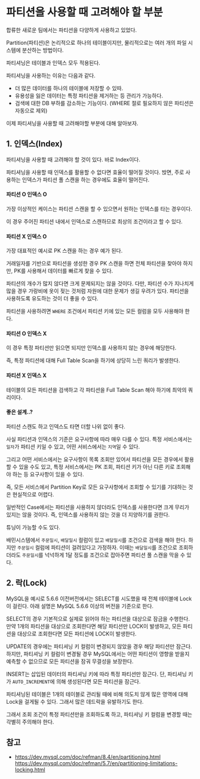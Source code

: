 # 파티션을 사용할 때 고려해야 할 부분

합류한 새로운 팀에서는 파티션을 다양하게 사용하고 있었다.

Partition(파티션)은 논리적으로 하나의 테이블이지만, 물리적으로는 여러 개의 파일 시스템에 분산하는 방법이다.

파티셔닝은 테이블과 인덱스 모두 적용된다.

파티셔닝을 사용하는 이유는 다음과 같다.
- 더 많은 데이터를 하나의 테이블에 저장할 수 있따.
- 유용성을 잃은 데이터는 특정 파티션을 제거하는 등 관리가 가능하다.
- 검색에 대한 DB 부하를 감소하는 기능이다. (WHERE 절로 필요하지 않은 파티션은 자동으로 제외)

이제 파티셔닝을 사용할 때 고려해야할 부분에 대해 알아보자.

## 1. 인덱스(Index)

파티셔닝을 사용할 때 고려해야 할 것이 있다. 바로 Index이다.

파티셔닝을 사용할 때 인덱스를 활용할 수 없다면 효율이 떨어질 것이다. 밙면, 주로 사용하는 인덱스가 파티션 풀 스캔을 하는 경우에도 효율이 떨어진다.

#### 파티션 O 인덱스 O

가장 이상적인 케이스는 파티션 스캔을 할 수 있으면서 원하는 인덱스를 타는 경우이다.

이 경우 주어진 파티션 내에서 인덱스로 스캔하므로 최상의 조건이라고 할 수 있다.

#### 파티션 X 인덱스 O

가장 대표적인 예시로 PK 스캔을 하는 경우 예가 된다.

거래일자를 기반으로 파티션을 생성한 경우 PK 스캔을 하면 전체 파티션을 찾아야 하지만, PK를 사용해서 데이터를 빠르게 찾을 수 있다.

파티션의 개수가 많지 않다면 크게 문제되지는 않을 것이다. 다만, 파티션 수가 지나치게 많을 경우 가랑비에 옷이 젖는 것처럼 자원에 대한 문제가 생길 우려가 있다. 파티션을 사용하도록 유도하는 것이 더 좋을 수 있다.

파티션을 사용하려면 `WHERE` 조건에서 파티션 키에 있는 모든 컬럼을 모두 사용해야 한다.

#### 파티션 O 인덱스 X

이 경우 특정 파티션만 읽으면 되지만 인덱스를 사용하지 않는 경우에 해당한다.

즉, 특정 파티션에 대해 Full Table Scan을 하기에 상당히 느린 쿼리가 발생한다.

#### 파티션 X 인덱스 X

테이블의 모든 파티션을 검색하고 각 파티션을 Full Table Scan 해야 하기에 최악의 쿼리이다.

#### 좋은 설계..?

파티션 스캔도 하고 인덱스도 타면 더할 나위 없이 좋다.

사실 파티션과 인덱스의 기준은 요구사항에 따라 매우 다를 수 있다. 특정 서비스에서는 `일자`가 파티션 키일 수 있고, 어떤 서비스에서는 `지역`일 수 있다.

그리고 어떤 서비스에서는 요구사항이 목록 조회만 있어서 파티션을 모든 경우에서 활용할 수 있을 수도 있고, 특정 서비스에서는 PK 조회, 파티션 키가 아닌 다른 키로 조회해야 하는 등 요구사항이 있을 수 있다.

즉, 모든 서비스에서 Partition Key로 모든 요구사항에서 조회할 수 있기를 기대하는 것은 현실적으로 어렵다.

일반적인 Case에서는 파티션을 사용하지 않더라도 인덱스를 사용한다면 크게 무리가 있지는 않을 것이다. 즉, 인덱스를 사용하지 않는 것을 더 지양하기를 권한다.

튜닝이 가능할 수도 있다.

배민시스템에서 `주문일시`, `배달일시` 컬럼이 있고 `배달일시`를 조건으로 검색을 해야 한다. 하지만 `주문일시` 컬럼에 파티션이 걸려있다고 가정하자. 이때는 `배달일시`를 조건으로 조회하더라도 `주문일시`를 넉넉하게 1달 정도를 조건으로 잡아주면 파티션 풀 스캔을 막을 수 있다.

## 2. 락(Lock)

MySQL을 예시로 5.6.6 이전버전에서는 SELECT를 시도했을 때 전체 테이블에 Lock이 걸린다. 아래 설명은 MySQL 5.6.6 이상의 버전을 기준으로 한다.

SELECT의 경우 기본적으로 실제로 읽어야 하는 파티션을 대상으로 잠금을 수행한다. 만약 1개의 파티션을 대상으로 조회한다면 해당 파티션만 LOCK이 발생하고, 모든 파티션을 대상으로 조회한다면 모든 파티션에 LOCK이 발생한다.

UPDATE의 경우에는 파티셔닝 키 컬럼이 변경되지 않았을 경우 해당 파티션만 잠근다. 하지만, 파티셔닝 키 컬럼이 변경될 경우 MySQL에서는 어떤 파티션이 영향을 받을지 예측할 수 없으므로 모든 파티션을 잠궈 무결성을 보장한다.

INSERT는 삽입된 데이터의 파티셔닝 키에 따라 특정 파티션만 잠근다. 단, 파티셔닝 키가 `AUTO_INCREMENT`에 의해 생성된다면 모든 파티션을 잠근다.

파티셔닝된 테이블은 1개의 테이블로 관리될 때에 비해 의도치 않게 많은 영역에 대해 Lock을 걸게될 수 있다. 그래서 많은 데드락을 유발하기도 한다.

그래서 조회 조건이 특정 파티션만을 조회하도록 하고, 파티셔닝 키 컬럼을 변경할 때는 각별히 주의해야 한다.

## 참고

- https://dev.mysql.com/doc/refman/8.4/en/partitioning.html
https://dev.mysql.com/doc/refman/5.7/en/partitioning-limitations-locking.html
